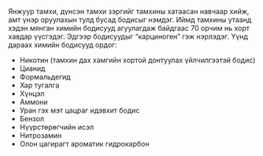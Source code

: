 Янжуур тамхи, дүнсэн тамхи зэргийг тамхины хатаасан навчаар хийж, амт үнэр оруулахын тулд бусад бодисыг нэмдэг. Иймд тамхины утаанд хэдэн мянган химийн бодисууд агуулагдаж  байдгаас 70 орчим нь хорт хавдар үүсгэдэг. Эдгээр бодисуудыг “карциноген” гэж нэрлэдэг. Үүнд дараах химийн бодисууд ордог:

- Никотин (тамхин дах хамгийн хортой донтуулах үйлчилгээтэй бодис)
- Цианид
- Формальдегид
- Хар тугалга
- Хүнцэл
- Аммони
- Уран гэх мэт цацраг идэвхит бодис
- Бензол
- Нүүрстөрөгчийн исэл
- Нитрозамин
- Олон цагирагт ароматик гидрокарбон
